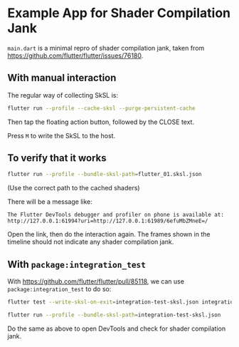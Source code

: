 # Example App for Shader Compilation Jank

`main.dart` is a minimal repro of shader compilation jank, taken from https://github.com/flutter/flutter/issues/76180.

## With manual interaction

The regular way of collecting SkSL is:

```sh
flutter run --profile --cache-sksl --purge-persistent-cache
```

Then tap the floating action button, followed by the CLOSE text.

Press `M` to write the SkSL to the host.


## To verify that it works

```sh
flutter run --profile --bundle-sksl-path=flutter_01.sksl.json
```

(Use the correct path to the cached shaders)

There will be a message like:

```
The Flutter DevTools debugger and profiler on phone is available at: http://127.0.0.1:61994?uri=http://127.0.0.1:61989/6efuMbZMneE=/
```

Open the link, then do the interaction again. The frames shown in the timeline should not indicate any shader compilation jank.

## With `package:integration_test`

With https://github.com/flutter/flutter/pull/85118, we can use `package:integration_test` to do so:

```sh
flutter test --write-sksl-on-exit=integration-test-sksl.json integration_test

flutter run --profile --bundle-sksl-path=integration-test-sksl.json
```

Do the same as above to open DevTools and check for shader compilation jank.
